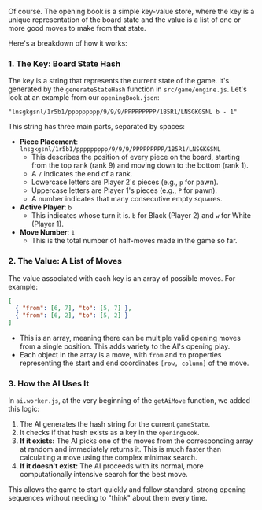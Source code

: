 Of course. The opening book is a simple key-value store, where the key is a unique representation of the board state and the value is a list of one or more good moves to make from that state.

Here's a breakdown of how it works:

### 1. The Key: Board State Hash

The key is a string that represents the current state of the game. It's generated by the `generateStateHash` function in `src/game/engine.js`. Let's look at an example from our `openingBook.json`:

```
"lnsgkgsnl/1r5b1/ppppppppp/9/9/9/PPPPPPPPP/1B5R1/LNSGKGSNL b - 1"
```

This string has three main parts, separated by spaces:

*   **Piece Placement**: `lnsgkgsnl/1r5b1/ppppppppp/9/9/9/PPPPPPPPP/1B5R1/LNSGKGSNL`
    *   This describes the position of every piece on the board, starting from the top rank (rank 9) and moving down to the bottom (rank 1).
    *   A `/` indicates the end of a rank.
    *   Lowercase letters are Player 2's pieces (e.g., `p` for pawn).
    *   Uppercase letters are Player 1's pieces (e.g., `P` for pawn).
    *   A number indicates that many consecutive empty squares.
*   **Active Player**: `b`
    *   This indicates whose turn it is. `b` for Black (Player 2) and `w` for White (Player 1).
*   **Move Number**: `1`
    *   This is the total number of half-moves made in the game so far.

### 2. The Value: A List of Moves

The value associated with each key is an array of possible moves. For example:

```json
[
  { "from": [6, 7], "to": [5, 7] },
  { "from": [6, 2], "to": [5, 2] }
]
```

*   This is an array, meaning there can be multiple valid opening moves from a single position. This adds variety to the AI's opening play.
*   Each object in the array is a move, with `from` and `to` properties representing the start and end coordinates `[row, column]` of the move.

### 3. How the AI Uses It

In `ai.worker.js`, at the very beginning of the `getAiMove` function, we added this logic:

1.  The AI generates the hash string for the current `gameState`.
2.  It checks if that hash exists as a key in the `openingBook`.
3.  **If it exists:** The AI picks one of the moves from the corresponding array at random and immediately returns it. This is much faster than calculating a move using the complex minimax search.
4.  **If it doesn't exist:** The AI proceeds with its normal, more computationally intensive search for the best move.

This allows the game to start quickly and follow standard, strong opening sequences without needing to "think" about them every time.
